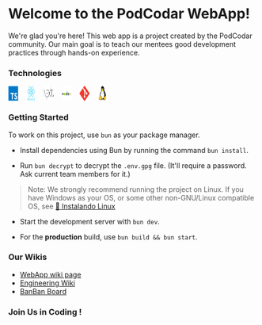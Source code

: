 # Welcome to the PodCodar WebApp!

We're glad you're here! This web app is a project created by the PodCodar community. Our main goal is to teach our mentees good development practices through hands-on experience.

### Technologies

<div style="max-width: 200px; display: grid; grid-template-columns: repeat(6,auto); grid-gap: 1rem;">
  <img src="./docs/images/typescript.svg" height="30" />
  <img src="./docs/images/react.svg" height="30" />
  <img src="./docs/images/next.svg" height="30" />
  <img src="./docs/images/node.svg" height="30" />
  <img src="./docs/images/git.svg" height="30" />
  <img src="./docs/images/linux.svg" height="30" />
</div>

### Getting Started

To work on this project, use `bun` as your package manager.

- Install dependencies using Bun by running the command `bun install`.

- Run `bun decrypt` to decrypt the `.env.gpg` file. (It'll require a password. Ask current team members for it.)

> Note: We strongly recommend running the project on Linux. If you have Windows as your OS, or some other non-GNU/Linux compatible OS, see [🐧 Instalando Linux](https://podcodar.notion.site/Instalando-Linux-d78e8dcd9adf429b9a409b974c0d8fe5)

- Start the development server with `bun dev`.

- For the **production** build, use `bun build && bun start`.

### Our Wikis

- [WebApp wiki page][2]
- [Engineering Wiki][3]
- [BanBan Board][4]

### Join Us in Coding !

[2]: https://www.notion.so/podcodar/PodCodar-WebApp-4c1b6a896ebf45b49fed62c28ac45bef
[3]: https://www.notion.so/podcodar/Engineering-Wiki-597eb2a7a0534547b1e0f9a2e48d22d2
[4]:  https://github.com/orgs/podcodar/projects/13
